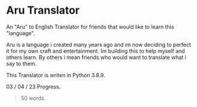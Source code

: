 # Aru Translator
An "Aru" to English Translator for friends that would like to learn this "language".

Aru is a language i created many years ago and im now deciding to perfect it for my own craft and entertainment. Im building this to help myself and others learn. By others i mean friends who would want to translate what i say to them.

This Translator is writen in Python 3.8.9.

03 / 04 / 23 Progress.
 > 50 words.
